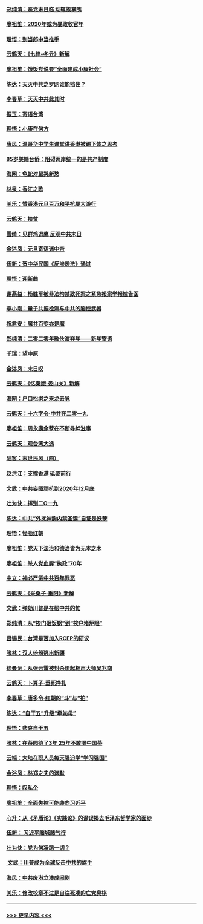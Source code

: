 #### [郑纯清：恶党末日临 动辄挨掌嘴](../pages/nsc993/n11769356.md?t=01052111) 
#### [廖祖笙：2020年或为暴政收官年](../pages/nsc993/n11768216.md?t=01052111) 
#### [理悟：别当郎中当推手](../pages/nsc993/n11768243.md?t=01052111) 
#### [云鹤天：《七律▪冬云》新解](../pages/nsc993/n11768204.md?t=01052111) 
#### [廖祖笙：饿饭党说要“全面建成小康社会”](../pages/nsc993/n11767482.md?t=01052111) 
#### [陈达：天灭中共之罗网谁能挡住？](../pages/nsc993/n11767465.md?t=01052111) 
#### [李春草：天灭中共此其时](../pages/nsc993/n11767452.md?t=01052111) 
#### [振玉：寄语台湾](../pages/nsc993/n11767432.md?t=01052111) 
#### [理悟：小康在何方](../pages/nsc993/n11767394.md?t=01052111) 
#### [唐风：温哥华中学生课堂讲香港被踢下体之思考](../pages/nsc993/n11766848.md?t=01052111) 
#### [85岁美籍台侨：阻碍两岸统一的是共产制度](../pages/nsc993/n11765043.md?t=01052111) 
#### [海网：龟蛇对鼠哭新愁](../pages/nsc993/n11764895.md?t=01052111) 
#### [林泉：香江之歌](../pages/nsc993/n11764415.md?t=01052111) 
#### [关乐：赞香港元旦百万和平抗暴大游行](../pages/nsc993/n11764382.md?t=01052111) 
#### [云鹤天：扶贫](../pages/nsc993/n11764245.md?t=01052111) 
#### [雪绮：见群鸡退鹰  反观中共末日](../pages/nsc993/n11762112.md?t=01052111) 
#### [金浴凤：元旦寄语迷中帝](../pages/nsc993/n11761788.md?t=01052111) 
#### [伍新：贺中华民国《反渗透法》通过](../pages/nsc993/n11761994.md?t=01052111) 
#### [理悟：迎新曲](../pages/nsc993/n11761152.md?t=01052111) 
#### [谢燕益：杨胜军被非法拘禁致死案之紧急报案举报控告函](../pages/nsc993/n11756134.md?t=01052111) 
#### [李小刚：量子共振检测与中共的脑控武器](../pages/nsc993/n11754518.md?t=01052111) 
#### [祝君安：魔共百变亦是魔](../pages/nsc993/n11754469.md?t=01052111) 
#### [郑纯清：二零二零年散伙演弃年——新年寄语](../pages/nsc993/n11754195.md?t=01052111) 
#### [千瑞：望中原](../pages/nsc993/n11754159.md?t=01052111) 
#### [金浴凤：末日叹](../pages/nsc993/n11752359.md?t=01052111) 
#### [云鹤天：《忆秦娥‧娄山关》新解](../pages/nsc993/n11752348.md?t=01052111) 
#### [海网：户口松绑之来龙去脉](../pages/nsc993/n11752328.md?t=01052111) 
#### [云鹤天：十六字令‧中共在二零一九](../pages/nsc993/n11752305.md?t=01052111) 
#### [廖祖笙：周永康余孽在不断寻衅滋事](../pages/nsc993/n11751013.md?t=01052111) 
#### [云鹤天：观台湾大选](../pages/nsc993/n11751007.md?t=01052111) 
#### [陆客：末世民风（四）](../pages/nsc993/n11749203.md?t=01052111) 
#### [赵洪江：支撑香港 砥砺前行](../pages/nsc993/n11748482.md?t=01052111) 
#### [文武：中共妄图顽抗到2020年12月底](../pages/nsc993/n11748446.md?t=01052111) 
#### [吐为快：挥别二O一九](../pages/nsc993/n11748411.md?t=01052111) 
#### [陈达：中共“外扰神韵内禁圣诞”自证是妖孽](../pages/nsc993/n11748226.md?t=01052111) 
#### [理悟：怪胎红朝](../pages/nsc993/n11748206.md?t=01052111) 
#### [廖祖笙：党天下法治和德治皆为无本之木](../pages/nsc993/n11748135.md?t=01052111) 
#### [廖祖笙：杀人党血腥“执政”70年](../pages/nsc993/n11745144.md?t=01052111) 
#### [中立：神必严惩中共百年罪恶](../pages/nsc993/n11744970.md?t=01052111) 
#### [云鹤天：《采桑子‧重阳》新解](../pages/nsc993/n11744948.md?t=01052111) 
#### [文武：弹劾川普是在帮中共的忙](../pages/nsc993/n11744758.md?t=01052111) 
#### [郑纯清：从“挨门砸饭锅”到“挨户堵炉眼”](../pages/nsc993/n11744745.md?t=01052111) 
#### [吕锡民：台湾是否加入RCEP的研议](../pages/nsc993/n11744701.md?t=01052111) 
#### [张林：汉人纷纷逃出新疆](../pages/nsc993/n11743530.md?t=01052111) 
#### [徐曼沅：从张云雷被封杀想起相声大师吴兆南](../pages/nsc993/n11741816.md?t=01052111) 
#### [云鹤天：卜算子‧垂死挣扎](../pages/nsc993/n11739956.md?t=01052111) 
#### [李春草：唐多令‧红朝的“斗”与“拍”](../pages/nsc993/n11739830.md?t=01052111) 
#### [陈达：“自干五”升级“牵妨母”](../pages/nsc993/n11739724.md?t=01052111) 
#### [理悟：悲哀自干五](../pages/nsc993/n11739547.md?t=01052111) 
#### [张林：在茶园待了3年 25年不敢喝中国茶](../pages/nsc993/n11739240.md?t=01052111) 
#### [云端：大陆在职人员每天强迫学“学习强国”](../pages/nsc993/n11738735.md?t=01052111) 
#### [金浴凤：林郑之夫的渊默](../pages/nsc993/n11737735.md?t=01052111) 
#### [理悟：叹私企](../pages/nsc993/n11737715.md?t=01052111) 
#### [廖祖笙：全面失控可能袭向习近平](../pages/nsc993/n11737704.md?t=01052111) 
#### [心升：从《矛盾论》《实践论》的谬误揭去毛泽东哲学家的面纱](../pages/nsc993/n11736962.md?t=01052111) 
#### [伍新： 习近平赌城赌气行](../pages/nsc993/n11736929.md?t=01052111) 
#### [吐为快：党为何凌蹈一切？](../pages/nsc993/n11736915.md?t=01052111) 
#### [ 文武：川普成为全球反击中共的旗手](../pages/nsc993/n11736882.md?t=01052111) 
#### [海风：中共废港立澳成闹剧](../pages/nsc993/n11735857.md?t=01052111) 
#### [关乐：修改校章不过是自往死凑的亡党臭棋](../pages/nsc993/n11735097.md?t=01052111) 

----
#### [ >>> 更早内容 <<< ](../indexes/nsc993-earlier.md)
